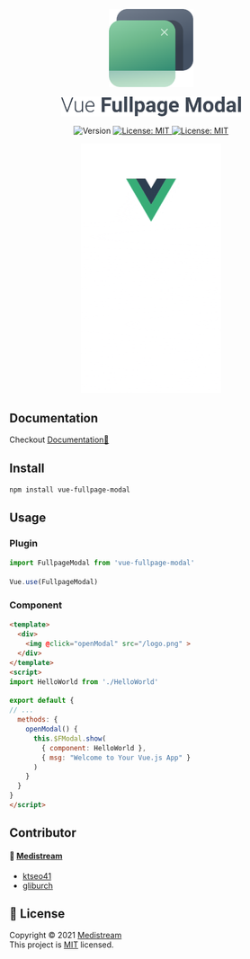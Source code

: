 <p align="center">
  <a href="https://github.com/medistream-team/vue-fullpage-modal" target="_blank">
    <img width="150px" src="vue-fullpage-modal.svg" />
  </a>
</p>
<p align="center">
  <a href="https://github.com/medistream-team/vue-fullpage-modal" target="_blank">
    <img width="320px" src="vue-fullpage-modal-label.png" />
  </a>
</p>
<p align="center">
  <img alt="Version" src="https://img.shields.io/badge/version-0.3.0-blue.svg?cacheSeconds=2592000" />
  <a href="#" target="_blank">
    <img alt="License: MIT" src="https://img.shields.io/badge/License-MIT-yellow.svg" />
  </a>
  <a href="https://vuejs.org/" target="_blank">
    <img alt="License: MIT" src="https://img.shields.io/badge/vue-2.x-brightgreen.svg" />
  </a>
</p>

<p align="center">
  <img width="250px" src="example-scroll.gif" />
</p>


## Documentation

Checkout [Documentation📝](https://medistream-team.github.io/vue-fullpage-modal/)

## Install

```sh
npm install vue-fullpage-modal
```

## Usage

### Plugin

```javascript
import FullpageModal from 'vue-fullpage-modal'

Vue.use(FullpageModal)
```

### Component

```html
<template>
  <div>
    <img @click="openModal" src="/logo.png" >
  </div>
</template>
<script>
import HelloWorld from './HelloWorld'

export default {
// ...
  methods: {
    openModal() {
      this.$FModal.show(
        { component: HelloWorld },
        { msg: "Welcome to Your Vue.js App" }
      )
    }
  }
}
</script>
```

## Contributor

#### 👥  [**Medistream**](https://github.com/medistream-team) 

  - [ktseo41](https://github.com/ktseo41) <br />
  - [gliburch](https://github.com/gliburch)

## 📝 License

Copyright © 2021 [Medistream](https://github.com/medistream-team)<br />
This project is [MIT](https://github.com/medistream-team/vue-fullpage-modal/blob/master/LICENSE) licensed.


<!-- ***
_This README was generated with ❤️ by [readme-md-generator](https://github.com/kefranabg/readme-md-generator)_ -->